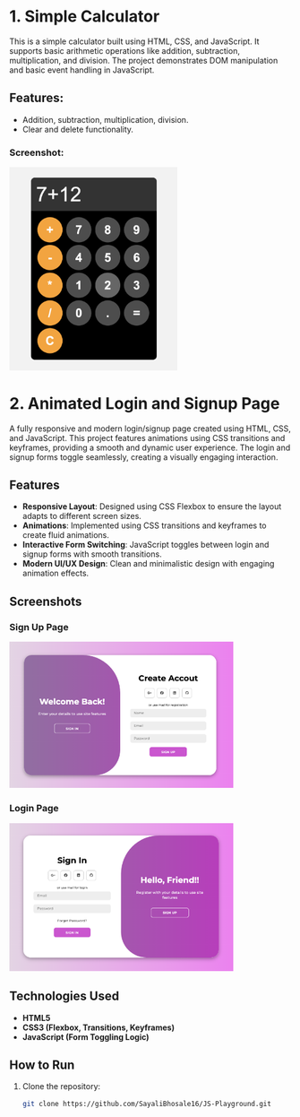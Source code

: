 # 1. Simple Calculator

This is a simple calculator built using HTML, CSS, and JavaScript. It supports basic arithmetic operations like addition, subtraction, multiplication, and division. The project demonstrates DOM manipulation and basic event handling in JavaScript.

## Features:
- Addition, subtraction, multiplication, division.
- Clear and delete functionality.


### Screenshot:
<img src="././Simple_Calculator/calc.png" alt="Calculator Screenshot" width="300"/>


# 2. Animated Login and Signup Page

A fully responsive and modern login/signup page created using HTML, CSS, and JavaScript. This project features animations using CSS transitions and keyframes, providing a smooth and dynamic user experience. The login and signup forms toggle seamlessly, creating a visually engaging interaction.

## Features
- **Responsive Layout**: Designed using CSS Flexbox to ensure the layout adapts to different screen sizes.
- **Animations**: Implemented using CSS transitions and keyframes to create fluid animations.
- **Interactive Form Switching**: JavaScript toggles between login and signup forms with smooth transitions.
- **Modern UI/UX Design**: Clean and minimalistic design with engaging animation effects.

## Screenshots

### Sign Up Page
<img src="././Login_Page_Animation/sign-up.png" alt="Calculator Screenshot" width="400"/>

### Login Page
<img src="././Login_Page_Animation/sign-in.png" alt="Calculator Screenshot" width="400"/>




## Technologies Used
- **HTML5**
- **CSS3 (Flexbox, Transitions, Keyframes)**
- **JavaScript (Form Toggling Logic)**

## How to Run
1. Clone the repository:
   ```bash
   git clone https://github.com/SayaliBhosale16/JS-Playground.git
